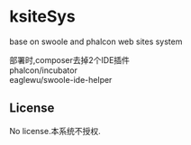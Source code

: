 # ksiteSys
base on swoole and phalcon web sites system  
  

部署时,composer去掉2个IDE插件  
phalcon/incubator  
eaglewu/swoole-ide-helper  

License
-------
No license.本系统不授权.  
